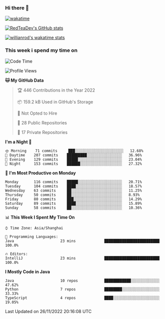 ### Hi there 👋

<!--
**RedTeaDev/RedTeaDev** is a ✨ _special_ ✨ repository because its `README.md` (this file) appears on your GitHub profile.

Here are some ideas to get you started:

- 🔭 I’m currently working on ...
- 🌱 I’m currently learning ...
- 👯 I’m looking to collaborate on ...
- 🤔 I’m looking for help with ...
- 💬 Ask me about ...
- 📫 How to reach me: ...
- 😄 Pronouns: ...
- ⚡ Fun fact: ...
-->


[![wakatime](https://wakatime.com/badge/user/6b101ed0-04c0-4490-9283-eb61f2efff96.svg)](https://wakatime.com/@6b101ed0-04c0-4490-9283-eb61f2efff96)

[![RedTeaDev's GitHub stats](https://github-readme-stats.vercel.app/api?username=RedTeaDev)](https://github.com/anuraghazra/github-readme-stats)

[![willianrod's wakatime stats](https://github-readme-stats.vercel.app/api/wakatime?username=RedTeaDev)](https://github.com/anuraghazra/github-readme-stats)

### This week i spend my time on
<!--START_SECTION:waka-->
![Code Time](http://img.shields.io/badge/Code%20Time-1%2C021%20hrs%2049%20mins-blue)

![Profile Views](http://img.shields.io/badge/Profile%20Views-0-blue)

**🐱 My GitHub Data** 

> 🏆 446 Contributions in the Year 2022
 > 
> 📦 159.2 kB Used in GitHub's Storage 
 > 
> 🚫 Not Opted to Hire
 > 
> 📜 28 Public Repositories 
 > 
> 🔑 17 Private Repositories  
 > 
**I'm a Night 🦉** 

```text
🌞 Morning    71 commits     ███░░░░░░░░░░░░░░░░░░░░░░   12.68% 
🌆 Daytime    207 commits    █████████░░░░░░░░░░░░░░░░   36.96% 
🌃 Evening    129 commits    █████░░░░░░░░░░░░░░░░░░░░   23.04% 
🌙 Night      153 commits    ██████░░░░░░░░░░░░░░░░░░░   27.32%

```
📅 **I'm Most Productive on Monday** 

```text
Monday       116 commits    █████░░░░░░░░░░░░░░░░░░░░   20.71% 
Tuesday      104 commits    ████░░░░░░░░░░░░░░░░░░░░░   18.57% 
Wednesday    63 commits     ██░░░░░░░░░░░░░░░░░░░░░░░   11.25% 
Thursday     50 commits     ██░░░░░░░░░░░░░░░░░░░░░░░   8.93% 
Friday       80 commits     ███░░░░░░░░░░░░░░░░░░░░░░   14.29% 
Saturday     89 commits     ████░░░░░░░░░░░░░░░░░░░░░   15.89% 
Sunday       58 commits     ██░░░░░░░░░░░░░░░░░░░░░░░   10.36%

```


📊 **This Week I Spent My Time On** 

```text
⌚︎ Time Zone: Asia/Shanghai

💬 Programming Languages: 
Java                     23 mins             █████████████████████████   100.0%

🔥 Editors: 
IntelliJ                 23 mins             █████████████████████████   100.0%

```

**I Mostly Code in Java** 

```text
Java                     10 repos            ████████████░░░░░░░░░░░░░   47.62% 
Python                   7 repos             ████████░░░░░░░░░░░░░░░░░   33.33% 
TypeScript               4 repos             ████░░░░░░░░░░░░░░░░░░░░░   19.05%

```



 Last Updated on 26/11/2022 20:16:08 UTC
<!--END_SECTION:waka-->


